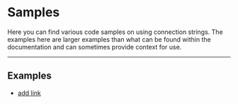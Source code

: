 # Samples

Here you can find various code samples on using connection strings. The examples here are larger examples than what can be found within the documentation and can sometimes provide context for use.

----
## Examples
* [add link](link-1)
